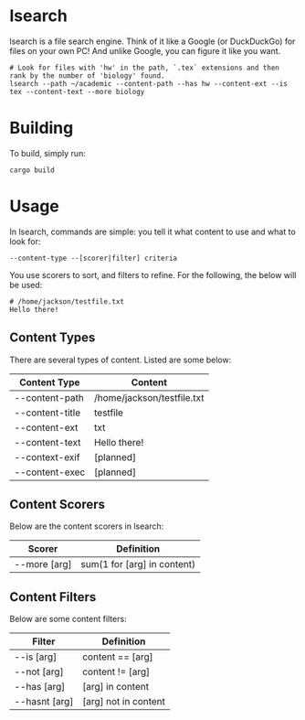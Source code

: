 # lsearch
lsearch is a file search engine. Think of it like a Google (or DuckDuckGo) for files on your own PC! And unlike Google, you can figure it like you want.
```
# Look for files with 'hw' in the path, `.tex` extensions and then rank by the number of 'biology' found.
lsearch --path ~/academic --content-path --has hw --content-ext --is tex --content-text --more biology
```

# Building
To build, simply run:
```
cargo build
```

# Usage
In lsearch, commands are simple: you tell it what content to use and what to look for:
```
--content-type --[scorer|filter] criteria
```
You use scorers to sort, and filters to refine.
For the following, the below will be used:
```
# /home/jackson/testfile.txt
Hello there!
```
## Content Types
There are several types of content. Listed are some below:

|Content Type|Content|
|---|---|
|--content-path|/home/jackson/testfile.txt|
|--content-title|testfile|
|--content-ext|txt|
|--content-text|Hello there!|
|--context-exif|[planned]|
|--content-exec|[planned]|

## Content Scorers
Below are the content scorers in lsearch:

|Scorer|Definition|
|---|---|
|--more [arg]|sum(1 for [arg] in content)|

## Content Filters
Below are some content filters:

|Filter|Definition|
|---|--|
|--is [arg]|content == [arg]|
|--not [arg]|content != [arg]|
|--has [arg]| [arg] in content |
|--hasnt [arg]| [arg] not in content|

